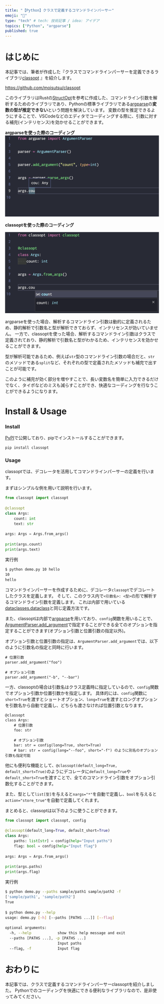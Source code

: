 ```yaml
---
title: "【Python】クラスで定義するコマンドラインパーサー"
emoji: "🐍"
type: "tech" # tech: 技術記事 / idea: アイデア
topics: ["Python", "argparse"]
published: true
---
```


# はじめに

本記事では、筆者が作成した『クラスでコマンドラインパーサーを定義できるライブラリ[classopt](https://github.com/moisutsu/classopt) 』を紹介します。

https://github.com/moisutsu/classopt

このライブラリはRustの[StructOpt](https://github.com/TeXitoi/structopt)を参考に作成した、コマンドライン引数を解析するためのライブラリであり、Pythonの標準ライブラリである[argparse](https://docs.python.org/ja/3/library/argparse.html)の**変数の型が推定できない**という問題を解決しています。
変数の型を推定できるようにすることで、VSCodeなどのエディタでコーディングする際に、引数に対する補完(インテリセンス)を効かせることができます。

**argparseを使った際のコーディング**
![argparse_demo](/images/argument-parser-by-class/argparse_demo.png)

**classoptを使った際のコーディング**

![classopt_demo](/images/argument-parser-by-class/classopt_demo.png)

argparseを使った場合、解析するコマンドライン引数は動的に定義されるため、静的解析で引数名と型が解析できておらず、インテリセンスが効いていません。
一方で、classoptを使った場合、解析するコマンドライン引数はクラスで定義されており、静的解析で引数名と型がわかるため、インテリセンスを効かせることができます。

型が解析可能であるため、例えば`str`型のコマンドライン引数の場合だと、`str`のメソッドである`split`など、それぞれの型で定義されたメソッドも補完で出すことが可能です。

このように補完が効く部分を増やすことで、長い変数名を簡単に入力できるだけでなく、タイポなどのミスも減らすことができ、快適なコーディングを行なうことができるようになります。


# Install & Usage

### Install

[PyPI](https://pypi.org/)で公開しており、pipでインストールすることができます。

```bash
pip install classopt
```

### Usage

classoptでは、デコレータを活用してコマンドラインパーサーの定義を行います。

まずはシンプルな例を用いて説明を行います。
```python:demo.py
from classopt import classopt

@classopt
class Args:
    count: int
    text: str

args: Args = Args.from_args()

print(args.count)
print(args.text)
```

実行例

```bash
$ python demo.py 10 hello
10
hello
```

コマンドラインパーサーを作成するために、デコレータ`classopt`でデコレートしたクラスを定義します。
そして、このクラス内で`<引数名>: <型>`の形で解析するコマンドライン引数を定義します。
これは内部で用いている[dataclasses.dataclass](https://docs.python.org/ja/3/library/dataclasses.html)と同じ定義方法です。

また、classoptは内部で[argparse](https://docs.python.org/ja/3/library/argparse.html)を用いており、`config`関数を用いることで、[ArgumentParser.add_argument](https://docs.python.org/ja/3/library/argparse.html#argparse.ArgumentParser.add_argument)で指定することができる全てのオプションを指定することができます(オプション引数と位置引数の指定以外)。

オプション引数と位置引数の指定は、`ArgumentParser.add_argument`では、以下のように引数名の指定と同時に行います。
```python:argparse
# 位置引数
parser.add_argument("foo")

# オプション引数
parser.add_argument("-b", "--bar")
```

一方、classoptの場合は引数名はクラス定義時に指定しているので、`config`関数でオプション引数か位置引数かを指定します。
具体的には、`config`関数に`short=True`を渡すとショートオプション、`long=True`を渡すとロングオプションを引数名から自動で定義し、どちらも渡さなければ位置引数となります。
```python:classopt
@classopt
class Args:
    # 位置引数
    foo: str

    # オプション引数
    bar: str = config(long=True, short=True)
    # bar: str = config(long="--foo", short="-f") のように別名のオプション引数も指定可能
```

他にも便利な機能として、`@classopt(default_long=True, default_short=True)`のようにデコレータに`default_long=True`や`default_short=True`を渡すことで、全てのコマンドライン引数をオプション引数化することができます。

また、型として`list[型]`を与えると`nargs="*"`を自動で定義し、`bool`を与えると`action="store_true"`を自動で定義してくれます。

まとめると、classoptは以下のように使うことができます。

```python:demo.py
from classopt import classopt, config

@classopt(default_long=True, default_short=True)
class Args:
    paths: list[str] = config(help="Input paths")
    flag: bool = config(help="Input flag")

args: Args = Args.from_args()

print(args.paths)
print(args.flag)
```

実行例

```bash
$ python demo.py --paths sample/path1 sample/path2 -f
['sample/path1', 'sample/path2']
True

$ python demo.py --help
usage: demo.py [-h] [--paths [PATHS ...]] [--flag]

optional arguments:
  -h, --help            show this help message and exit
  --paths [PATHS ...], -p [PATHS ...]
                        Input paths
  --flag, -f            Input flag
```

# おわりに

本記事では、クラスで定義するコマンドラインパーサーclassoptを紹介しました。
Pythonでのコーディングを快適にできる便利なライブラリなので、是非使ってみてください。
